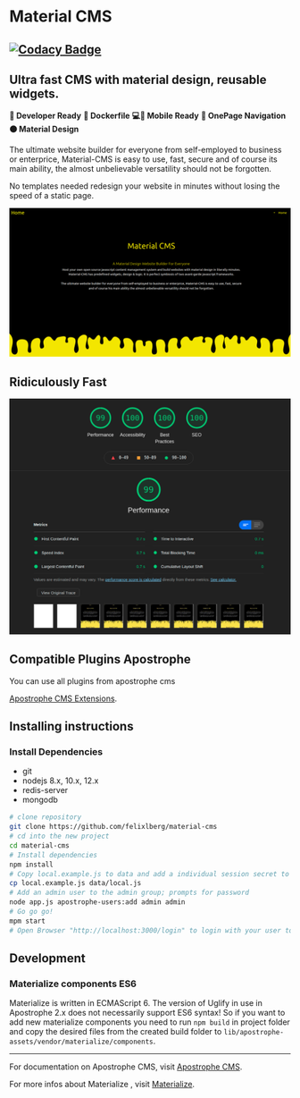 # Material CMS

[![Codacy Badge](https://api.codacy.com/project/badge/Grade/c0434c9aea0f469db3b19c3476dc18f6)](https://www.codacy.com/app/felixlberg/fullpage-cms?utm_source=github.com&amp;utm_medium=referral&amp;utm_content=felixlberg/fullpage-cms&amp;utm_campaign=Badge_Grade)
----

## Ultra fast CMS with material design, reusable widgets.

**🧠 Developer Ready**
**🐳 Dockerfile**
**💻📲 Mobile Ready**
**🔖 OnePage Navigation**
**⚫️ Material Design**

The ultimate website builder for everyone from self-employed to business or enterprice, Material-CMS is easy to use, fast, secure and of course its main ability, the almost unbelievable versatility should not be forgotten.

No templates needed redesign your website in minutes without losing the speed of a static page.

![Screenshot](screenshot.png)

## Ridiculously Fast

![Screenshot](lighthouse.png)

## Compatible Plugins Apostrophe

You can use all plugins from apostrophe cms

[Apostrophe CMS Extensions](https://apostrophecms.com/extensions).

## Installing instructions

### Install Dependencies
- git
- nodejs 8.x, 10.x, 12.x
- redis-server
- mongodb

````bash
# clone repository
git clone https://github.com/felixlberg/material-cms
# cd into the new project
cd material-cms
# Install dependencies
npm install
# Copy local.example.js to data and add a individual session secret to be able to login
cp local.example.js data/local.js
# Add an admin user to the admin group; prompts for password
node app.js apostrophe-users:add admin admin
# Go go go!
mpm start
# Open Browser "http://localhost:3000/login" to login with your user to add content
````

## Development

### Materialize components ES6

Materialize is written in ECMAScript 6. The version of Uglify in use in Apostrophe 2.x does not necessarily support ES6 syntax! So if you want to add new materialize components you need to run `npm build` in project folder and copy the desired files from the created build folder to `lib/apostrophe-assets/vendor/materialize/components`.

----

For documentation on Apostrophe CMS, visit [Apostrophe CMS](https://docs.apostrophecms.org/).

For more infos about Materialize , visit [Materialize](https://materializecss.com/).
